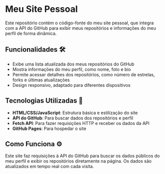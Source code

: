 # Meu Site Pessoal

Este repositório contém o código-fonte do meu site pessoal, que integra com a API do GitHub para exibir meus repositórios e informações do meu perfil de forma dinâmica.

## Funcionalidades 🛠

- Exibe uma lista atualizada dos meus repositórios do GitHub
- Mostra informações do meu perfil, como nome, foto e bio
- Permite acessar detalhes dos repositórios, como número de estrelas, forks e últimas atualizações
- Design responsivo, adaptado para diferentes dispositivos

## Tecnologias Utilizadas 🚀

- **HTML/CSS/JavaScript**: Estrutura básica e estilização do site
- **API do GitHub**: Para buscar dados dos repositórios e perfil
- **Fetch API**: Para fazer requisições HTTP e receber os dados da API
- **GitHub Pages**: Para hospedar o site

## Como Funciona ⚙️

Este site faz requisições à API do GitHub para buscar os dados públicos do meu perfil e exibir os repositórios diretamente na página. Os dados são atualizados em tempo real com cada visita.
